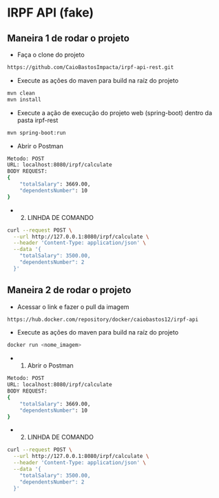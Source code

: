 # IRPF API (fake)

## Maneira 1 de rodar o projeto

* Faça o clone do projeto
```bash
https://github.com/CaioBastosImpacta/irpf-api-rest.git
```

* Execute as ações do maven para build na raíz do projeto
```bash
mvn clean
mvn install
```

* Execute a ação de execução do projeto web (spring-boot) dentro da pasta irpf-rest
```bash
mvn spring-boot:run
```

* Abrir o Postman
```bash
Metodo: POST
URL: localhost:8080/irpf/calculate
BODY REQUEST:
{
    "totalSalary": 3669.00,
    "dependentsNumber": 10
}
```

* 2. LINHDA DE COMANDO
```bash
curl --request POST \
  --url http://127.0.0.1:8080/irpf/calculate \
  --header 'Content-Type: application/json' \
  --data '{
    "totalSalary": 3500.00,
    "dependentsNumber": 2
  }'
```

## Maneira 2 de rodar o projeto

* Acessar o link e fazer o pull da imagem
```bash
https://hub.docker.com/repository/docker/caiobastos12/irpf-api
```

* Execute as ações do maven para build na raíz do projeto
```bash
docker run <nome_imagem>
```

* 1. Abrir o Postman
```bash
Metodo: POST
URL: localhost:8080/irpf/calculate
BODY REQUEST:
{
    "totalSalary": 3669.00,
    "dependentsNumber": 10
}
```

* 2. LINHDA DE COMANDO
```bash
curl --request POST \
  --url http://127.0.0.1:8080/irpf/calculate \
  --header 'Content-Type: application/json' \
  --data '{
    "totalSalary": 3500.00,
    "dependentsNumber": 2
  }'
```
